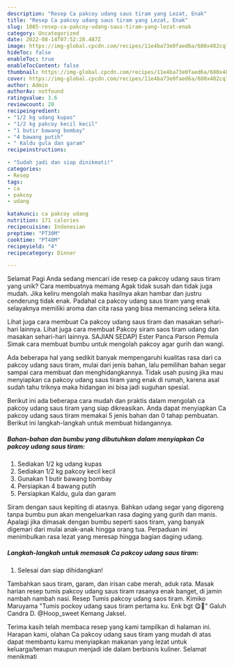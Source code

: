 ```yaml
---
description: "Resep Ca pakcoy udang saus tiram yang Lezat, Enak"
title: "Resep Ca pakcoy udang saus tiram yang Lezat, Enak"
slug: 1085-resep-ca-pakcoy-udang-saus-tiram-yang-lezat-enak
category: Uncategorized
date: 2022-08-14T07:52:28.487Z
image: https://img-global.cpcdn.com/recipes/11e4ba73e0faed6a/680x482cq70/ca-pakcoy-udang-saus-tiram-foto-resep-utama.jpg
hideToc: false
enableToc: true
enableTocContent: false
thumbnail: https://img-global.cpcdn.com/recipes/11e4ba73e0faed6a/680x482cq70/ca-pakcoy-udang-saus-tiram-foto-resep-utama.jpg
cover: https://img-global.cpcdn.com/recipes/11e4ba73e0faed6a/680x482cq70/ca-pakcoy-udang-saus-tiram-foto-resep-utama.jpg
author: Admin
authorAv: notfound
ratingvalue: 3.6
reviewcount: 20
recipeingredient:
- "1/2 kg udang kupas"
- "1/2 kg pakcoy kecil kecil"
- "1 butir bawang bombay"
- "4 bawang putih"
- " Kaldu gula dan garam"
recipeinstructions:

- "Sudah jadi dan siap dinikmati!"
categories:
- Resep
tags:
- ca
- pakcoy
- udang

katakunci: ca pakcoy udang 
nutrition: 171 calories
recipecuisine: Indonesian
preptime: "PT30M"
cooktime: "PT48M"
recipeyield: "4"
recipecategory: Dinner

---
```



Selamat Pagi Anda sedang mencari ide resep ca pakcoy udang saus tiram yang unik? Cara membuatnya memang Agak tidak susah dan tidak juga mudah. Jika keliru mengolah maka hasilnya akan hambar dan justru cenderung tidak enak. Padahal ca pakcoy udang saus tiram yang enak selayaknya memiliki aroma dan cita rasa yang bisa memancing selera kita.


Lihat juga cara membuat Ca pakcoy udang saus tiram dan masakan sehari-hari lainnya. Lihat juga cara membuat Pakcoy siram saos tiram udang dan masakan sehari-hari lainnya. SAJIAN SEDAP) Ester Panca Parson Pemula Simak cara membuat bumbu untuk mengolah pakcoy agar gurih dan wangi.

Ada beberapa hal yang sedikit banyak mempengaruhi kualitas rasa dari ca pakcoy udang saus tiram, mulai dari jenis bahan, lalu pemilihan bahan segar sampai cara membuat dan menghidangkannya. Tidak usah pusing jika mau menyiapkan ca pakcoy udang saus tiram yang enak di rumah, karena asal sudah tahu triknya maka hidangan ini bisa jadi suguhan spesial.


Berikut ini ada beberapa cara mudah dan praktis dalam mengolah ca pakcoy udang saus tiram yang siap dikreasikan. Anda dapat menyiapkan Ca pakcoy udang saus tiram memakai 5 jenis bahan dan 0 tahap pembuatan. Berikut ini langkah-langkah untuk membuat hidangannya.

<!--inarticleads1-->

##### Bahan-bahan dan bumbu yang dibutuhkan dalam menyiapkan Ca pakcoy udang saus tiram:

1. Sediakan 1/2 kg udang kupas
1. Sediakan 1/2 kg pakcoy kecil kecil
1. Gunakan 1 butir bawang bombay
1. Persiapkan 4 bawang putih
1. Persiapkan  Kaldu, gula dan garam


Siram dengan saus kepiting di atasnya. Bahkan udang segar yang digoreng tanpa bumbu pun akan mengeluarkan rasa daging yang gurih dan manis. Apalagi jika dimasak dengan bumbu seperti saos tiram, yang banyak digemari dari mulai anak-anak hingga orang tua. Perpaduan ini menimbulkan rasa lezat yang meresap hingga bagian daging udang. 

<!--inarticleads2-->

##### Langkah-langkah untuk memasak Ca pakcoy udang saus tiram:


1. Selesai dan siap dihidangkan!

Tambahkan saus tiram, garam, dan irisan cabe merah, aduk rata. Masak harian resep tumis pakcoy udang saus tiram rasanya enak banget, di jamin nambah nambah nasi. Resep Tumis pakcoy udang saos tiram. Kimiko Maruyama &#34;Tumis pockoy udang saus tiram pertama ku. Enk bgt 😋🥰&#34; Galuh Candra D. @Hoop_sweet Kemang Jaksel. 

Terima kasih telah membaca resep yang kami tampilkan di halaman ini. Harapan kami, olahan Ca pakcoy udang saus tiram yang mudah di atas dapat membantu kamu menyiapkan makanan yang lezat untuk keluarga/teman maupun menjadi ide dalam berbisnis kuliner. Selamat menikmati
